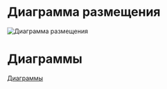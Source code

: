 # Диаграмма размещения
![Диаграмма размещения](https://github.com/FakeAccountQWE/trtpo2/blob/main/diagrams/Deployment/DeploymentDiagram.PNG)

# Диаграммы
[Диаграммы](https://github.com/FakeAccountQWE/trtpo2/tree/main/diagrams)
